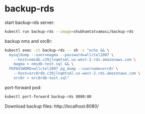 # backup-rds

start backup-rds server:
```bash
kubectl run backup-rds --image=shubhamtatvamasi/backup-rds
```

backup nms and orc8r:
```bash
kubectl exec -it backup-rds -- sh -c "echo && \
  mysqldump --user=magma --password=wllctel2007 \
    --host=nmsdb.c39jlnqmtsml.us-west-2.rds.amazonaws.com \
    magma > nmsdb-test.sql && \
  PGPASSWORD=wllctel2007 pg_dump --username=orc8r \
    --host=orc8rdb.c39jlnqmtsml.us-west-2.rds.amazonaws.com \
    orc8r > orc8rdb-test.sql"
```

port-forward pod:
```bash
kubectl port-forward backup-rds 8080:80
```

Download backup files: http://localhost:8080/
